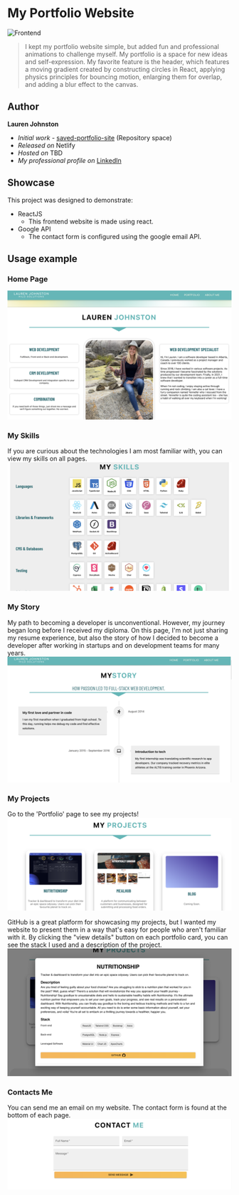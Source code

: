 # My Portfolio Website

![Frontend](https://img.shields.io/badge/FrontEnd-React-blue)

>I kept my portfolio website simple, but added fun and professional animations to challenge myself. My portfolio is a space for new ideas and self-expression. My favorite feature is the header, which features a moving gradient created by constructing circles in React, applying physics principles for bouncing motion, enlarging them for overlap, and adding a blur effect to the canvas.

## Author

**Lauren Johnston** 
* *Initial work* - [saved-portfolio-site](https://github.com/HiloSolutions/saved-portfolio-site/tree/main) (Repository space)
* *Released on* Netlify
* *Hosted on* TBD
* *My professional profile on* [LinkedIn](https://www.linkedin.com/in/lauren-e-johnston/)

## Showcase

This project was designed to demonstrate:

* ReactJS
  * This frontend website is made using react.
* Google API
  * The contact form is configured using the google email API.

## Usage example

### Home Page
![portfolio home](./images/screenshot-portfolio-home.png)

### My Skills
If you are curious about the technologies I am most familiar with, you can view my skills on all pages.
![portfolio skills](./images/screenshot-portfolio-skills.png)

### My Story
My path to becoming a developer is unconventional. However, my journey began long before I received my diploma. On this page, I'm not just sharing my resume experience, but also the story of how I decided to become a developer after working in startups and on development teams for many years.
![portfolio timeline](./images/screenshot-portfolio-timeline.png)

### My Projects
Go to the 'Portfolio' page to see my projects!
![portfolio projects](./images/screenshot-portfolio-projects.png)

GitHub is a great platform for showcasing my projects, but I wanted my website to present them in a way that's easy for people who aren't familiar with it. By clicking the "view details" button on each portfolio card, you can see the stack I used and a description of the project.
![portfolio project description](./images/screenshot-portfolio-project-description.png)

### Contacts Me
You can send me an email on my website. The contact form is found at the bottom of each page.
![portfolio contact](./images/screenshot-portfolio-contact.png)
